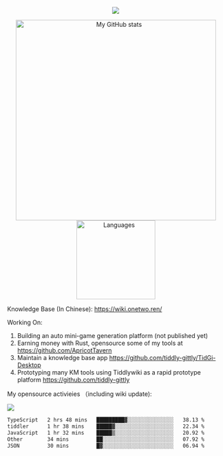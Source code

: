 <a href="https://github.com/linonetwo">
    <p align="center">
        <img src="https://github-profile-trophy.vercel.app/?username=linonetwo&column=7&theme=onedark"/>
    </p>
</a>
<a align="center" href="https://github.com/linonetwo">
  <p align="center">
    <img src="https://github-readme-stats.vercel.app/api?username=linonetwo&show_icons=true&count_private=true" alt="My GitHub stats" width="465"/>
    <img src="https://github-readme-stats.vercel.app/api/top-langs/?username=linonetwo&layout=compact&langs_count=10" alt="Languages" height="183">
  </p>
</a>

Knowledge Base (In Chinese): https://wiki.onetwo.ren/

Working On: 

1. Building an auto mini-game generation platform (not published yet)
1. Earning money with Rust, opensource some of my tools at https://github.com/ApricotTavern
1. Maintain a knowledge base app https://github.com/tiddly-gittly/TidGi-Desktop
1. Prototyping many KM tools using Tiddlywiki as a rapid prototype platform https://github.com/tiddly-gittly

My opensource activieies （including wiki update):

![](https://visitor-badge.glitch.me/badge?page_id=linonetwo.linonetwo)

<!--START_SECTION:waka-->

```txt
TypeScript   2 hrs 48 mins   █████████▓░░░░░░░░░░░░░░░   38.13 %
tiddler      1 hr 38 mins    █████▓░░░░░░░░░░░░░░░░░░░   22.34 %
JavaScript   1 hr 32 mins    █████▒░░░░░░░░░░░░░░░░░░░   20.92 %
Other        34 mins         ██░░░░░░░░░░░░░░░░░░░░░░░   07.92 %
JSON         30 mins         █▓░░░░░░░░░░░░░░░░░░░░░░░   06.94 %
```

<!--END_SECTION:waka-->
